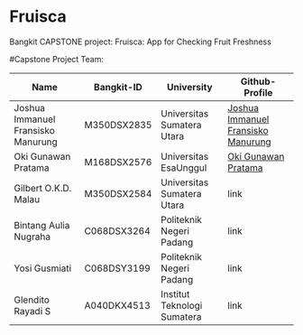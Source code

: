 # Fruisca
Bangkit CAPSTONE project:  Fruisca: App for Checking Fruit Freshness

#Capstone Project Team:

| Name                              | Bangkit-ID   | University |    Github-Profile                        |
| --------------------------------- | ------------ |------------|------------------------------------- |
| Joshua Immanuel Fransisko Manurung| M350DSX2835  |Universitas Sumatera Utara| [Joshua Immanuel Fransisko Manurung](https://github.com/josh209062)      |
| Oki Gunawan Pratama               | M168DSX2576  |Universitas EsaUnggul |[Oki Gunawan Pratama](https://github.com/SvZero)                |
| Gilbert O.K.D. Malau              | M350DSX2584  |Universitas Sumatera Utara|link                | 
| Bintang Aulia Nugraha             | C068DSX3264  |Politeknik Negeri Padang|link                   | [Bintang Aulia Nugraha](https://github.com/Bintangaulia9 ) |
| Yosi Gusmiati                     | C068DSY3199  |Politeknik Negeri Padang|link                    |
| Glendito Rayadi S                 | A040DKX4513  |Institut Teknologi Sumatera|link                 |

